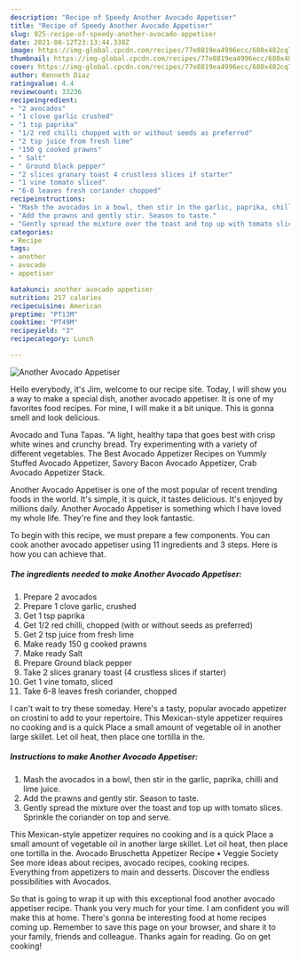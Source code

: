 ```yaml
---
description: "Recipe of Speedy Another Avocado Appetiser"
title: "Recipe of Speedy Another Avocado Appetiser"
slug: 925-recipe-of-speedy-another-avocado-appetiser
date: 2021-08-12T23:13:44.338Z
image: https://img-global.cpcdn.com/recipes/77e8819ea4996ecc/680x482cq70/another-avocado-appetiser-recipe-main-photo.jpg
thumbnail: https://img-global.cpcdn.com/recipes/77e8819ea4996ecc/680x482cq70/another-avocado-appetiser-recipe-main-photo.jpg
cover: https://img-global.cpcdn.com/recipes/77e8819ea4996ecc/680x482cq70/another-avocado-appetiser-recipe-main-photo.jpg
author: Kenneth Diaz
ratingvalue: 4.4
reviewcount: 33236
recipeingredient:
- "2 avocados"
- "1 clove garlic crushed"
- "1 tsp paprika"
- "1/2 red chilli chopped with or without seeds as preferred"
- "2 tsp juice from fresh lime"
- "150 g cooked prawns"
- " Salt"
- " Ground black pepper"
- "2 slices granary toast 4 crustless slices if starter"
- "1 vine tomato sliced"
- "6-8 leaves fresh coriander chopped"
recipeinstructions:
- "Mash the avocados in a bowl, then stir in the garlic, paprika, chilli and lime juice."
- "Add the prawns and gently stir. Season to taste."
- "Gently spread the mixture over the toast and top up with tomato slices. Sprinkle the coriander on top and serve."
categories:
- Recipe
tags:
- another
- avocado
- appetiser

katakunci: another avocado appetiser 
nutrition: 257 calories
recipecuisine: American
preptime: "PT13M"
cooktime: "PT49M"
recipeyield: "3"
recipecategory: Lunch

---
```



![Another Avocado Appetiser](https://img-global.cpcdn.com/recipes/77e8819ea4996ecc/680x482cq70/another-avocado-appetiser-recipe-main-photo.jpg)

Hello everybody, it's Jim, welcome to our recipe site. Today, I will show you a way to make a special dish, another avocado appetiser. It is one of my favorites food recipes. For mine, I will make it a bit unique. This is gonna smell and look delicious.

Avocado and Tuna Tapas. &#34;A light, healthy tapa that goes best with crisp white wines and crunchy bread. Try experimenting with a variety of different vegetables. The Best Avocado Appetizer Recipes on Yummly Stuffed Avocado Appetizer, Savory Bacon Avocado Appetizer, Crab Avocado Appetizer Stack.

Another Avocado Appetiser is one of the most popular of recent trending foods in the world. It's simple, it is quick, it tastes delicious. It's enjoyed by millions daily. Another Avocado Appetiser is something which I have loved my whole life. They're fine and they look fantastic.


To begin with this recipe, we must prepare a few components. You can cook another avocado appetiser using 11 ingredients and 3 steps. Here is how you can achieve that.

<!--inarticleads1-->

##### The ingredients needed to make Another Avocado Appetiser:

1. Prepare 2 avocados
1. Prepare 1 clove garlic, crushed
1. Get 1 tsp paprika
1. Get 1/2 red chilli, chopped (with or without seeds as preferred)
1. Get 2 tsp juice from fresh lime
1. Make ready 150 g cooked prawns
1. Make ready  Salt
1. Prepare  Ground black pepper
1. Take 2 slices granary toast (4 crustless slices if starter)
1. Get 1 vine tomato, sliced
1. Take 6-8 leaves fresh coriander, chopped


I can&#39;t wait to try these someday. Here&#39;s a tasty, popular avocado appetizer on crostini to add to your repertoire. This Mexican-style appetizer requires no cooking and is a quick Place a small amount of vegetable oil in another large skillet. Let oil heat, then place one tortilla in the. 

<!--inarticleads2-->

##### Instructions to make Another Avocado Appetiser:

1. Mash the avocados in a bowl, then stir in the garlic, paprika, chilli and lime juice.
1. Add the prawns and gently stir. Season to taste.
1. Gently spread the mixture over the toast and top up with tomato slices. Sprinkle the coriander on top and serve.


This Mexican-style appetizer requires no cooking and is a quick Place a small amount of vegetable oil in another large skillet. Let oil heat, then place one tortilla in the. Avocado Bruschetta Appetizer Recipe • Veggie Society See more ideas about recipes, avocado recipes, cooking recipes. Everything from appetizers to main and desserts. Discover the endless possibilities with Avocados. 

So that is going to wrap it up with this exceptional food another avocado appetiser recipe. Thank you very much for your time. I am confident you will make this at home. There's gonna be interesting food at home recipes coming up. Remember to save this page on your browser, and share it to your family, friends and colleague. Thanks again for reading. Go on get cooking!
